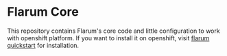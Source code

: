 # Flarum Core

This repository contains Flarum's core code and little configuration to work with openshift platform. If you want to install it on openshift, visit [flarum quickstart](http://github.com/Rendawien/openshift-flarum-quickstart) for installation.

